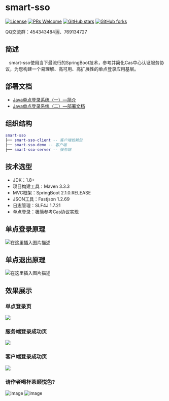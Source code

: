 # smart-sso
[![License](https://img.shields.io/badge/license-MIT-blue.svg)](http://opensource.org/licenses/MIT)
[![PRs Welcome](https://img.shields.io/badge/PRs-welcome-brightgreen.svg)](https://github.com/a466350665/smart-sso/pulls)
[![GitHub stars](https://img.shields.io/github/stars/a466350665/smart-sso.svg?style=social&label=Stars)](https://github.com/a466350665/smart-sso)
[![GitHub forks](https://img.shields.io/github/forks/a466350665/smart-sso.svg?style=social&label=Fork)](https://github.com/a466350665/smart-sso)

QQ交流群：454343484🈵、769134727

## 简述
    smart-sso使用当下最流行的SpringBoot技术，参考并简化Cas中心认证服务协议，为您构建一个易理解、高可用、高扩展性的单点登录应用基层。
 
## 部署文档
- [Java单点登录系统（一）—简介](https://blog.csdn.net/a466350665/article/details/54140411)
- [Java单点登录系统（二）—部署文档](http://blog.csdn.net/a466350665/article/details/79628553)

## 组织结构

```lua
smart-sso
├── smart-sso-client -- 客户端依赖包
├── smart-sso-demo -- 客户端
├── smart-sso-server -- 服务端
```

## 技术选型
- JDK：1.8+
- 项目构建工具：Maven 3.3.3
- MVC框架：SpringBoot 2.1.0.RELEASE
- JSON工具：Fastjson 1.2.69
- 日志管理：SLF4J 1.7.21
- 单点登录：极简参考Cas协议实现

## 单点登录原理
![在这里插入图片描述](https://img-blog.csdnimg.cn/20201015165855788.png?x-oss-process=image/watermark,type_ZmFuZ3poZW5naGVpdGk,shadow_10,text_aHR0cHM6Ly9ibG9nLmNzZG4ubmV0L2E0NjYzNTA2NjU=,size_16,color_FFFFFF,t_70#pic_center)

## 单点退出原理
![在这里插入图片描述](https://img-blog.csdnimg.cn/20201015173104361.png?x-oss-process=image/watermark,type_ZmFuZ3poZW5naGVpdGk,shadow_10,text_aHR0cHM6Ly9ibG9nLmNzZG4ubmV0L2E0NjYzNTA2NjU=,size_16,color_FFFFFF,t_70#pic_center)


## 效果展示
### 单点登录页
![](https://img-blog.csdnimg.cn/20201015151854846.jpg?x-oss-process=image/watermark,type_ZmFuZ3poZW5naGVpdGk,shadow_10,text_aHR0cHM6Ly9ibG9nLmNzZG4ubmV0L2E0NjYzNTA2NjU=,size_16,color_FFFFFF,t_70#pic_center)


### 服务端登录成功页
![](https://img-blog.csdnimg.cn/20201015152254717.jpg?x-oss-process=image/watermark,type_ZmFuZ3poZW5naGVpdGk,shadow_10,text_aHR0cHM6Ly9ibG9nLmNzZG4ubmV0L2E0NjYzNTA2NjU=,size_16,color_FFFFFF,t_70#pic_center)

### 客户端登录成功页
![](https://img-blog.csdnimg.cn/20201020163349855.png?x-oss-process=image/watermark,type_ZmFuZ3poZW5naGVpdGk,shadow_10,text_aHR0cHM6Ly9ibG9nLmNzZG4ubmV0L2E0NjYzNTA2NjU=,size_16,color_FFFFFF,t_70#pic_center)

### 请作者喝杯茶颜悦色?
![image](https://github.com/a466350665/smart-sso/blob/master/alipay.jpg)
![image](https://github.com/a466350665/smart-sso/blob/master/alipay.jpg#pic_left)